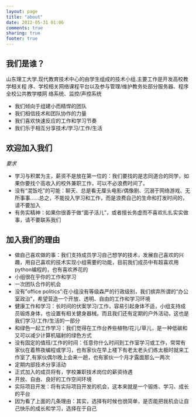 ```yaml
---
layout: page
title: "about"
date: 2012-05-31 01:06
comments: true
sharing: true
footer: true
---
```


## 我们是谁？

山东理工大学.现代教育技术中心的由学生组成的技术小组.主要工作是开发高校教学相关程
序、学校相关网络课程平台以及参与管理/维护教务处部分服务器、程序全校公共教学楼网
络系统、监控/声控系统

* 我们倾向于组建小而精悍的团队
* 我们相信技术和团队协作的力量
* 我们喜欢快速反应的工作和学习节奏
* 我们乐于相互分享技术/学习/工作/生活

## 欢迎加入我们

*要求*

* 学习与积累为主，薪资不是放在第一位的：我们要找的是志同道合的同学，如果你要找个高收入的校外兼职工作，可以不必浪费时间了。
* 没有“混饭吃”的可能：聊天、总是看无厘头电影/偶像剧、沉溺于网络游戏、无所事事……总之，不能投入学习和工作，而是浪费自己的生命和打发时间的，请不要加入
* 有务实精神：如果你很善于做“面子活儿”，或者擅长务虚而不喜欢扎扎实实做事，请不要联系我们

## 加入我们的理由

* 做自己喜欢做的事：我们支持成员学习自己想学的技术，发展自己喜欢的兴趣，用自己喜欢的技术实现小组需要的功能，目前我们成员中有超喜欢用python编程的，也有喜欢养花的
* 小组很在乎你的工作和学习
* 一次团队合作的机会
* 没有”office politics”:在小组没有等级森严的行政级别，我们摈弃所谓的“办公室政治”，希望营造一个开放、透明、自由的工作和学习环境
* 健康工作和学习：长时间的伏案学习/工作，容易引起身体不适，小组支持成员锻炼身体，也设置有相关健身器械。而且我们还有定期的户外活动，这也是我们学习/工作/生活的一部分
* 和绿色一起工作学习：我们觉得在工作台养些植物/花儿/草儿，是一种低碳和又可以减少计算机辐射的绿色方式
* 没有固定的值班/工作的时间：任意你什么时间到工作室学习或工作，常常有家伙在着熬夜编程或学习，也有家伙在早上楼下有老太老头们练太极时就来工作室了,有家伙偶尔晚上会来一趟，也有家伙一个月才露面那么一两次
* 定期内部技术分享活动
* 正式加入的成员将有，学校兼职技术岗位的薪资待遇
* 开放、自由、良好的工作空间环境
* 实际项目开发：将有实际项目开发的机会，这本来就是一个锻炼、学习、成长的平台
* 因为看了上面的几条理由：其实，选择有时候也很简单，是否能把我机会让自己快乐的成长和学习，选择在于自己
